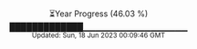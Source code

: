 <p align="center">
⏳Year Progress (46.03 %) <br>
█████████████▁▁▁▁▁▁▁▁▁▁▁▁▁▁▁▁▁ <br>
<sub>Updated: Sun, 18 Jun 2023 00:09:46 GMT</sub>
</p>

